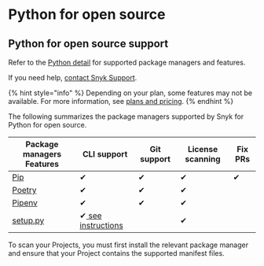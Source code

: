# Python for open source

## Python for open source support

Refer to the [Python detail](./) for supported package managers and features.

If you need help, [contact Snyk Support](https://support.snyk.io/hc/en-us).

{% hint style="info" %}
Depending on your plan, some features may not be available. For more information, see [plans and pricing](https://snyk.io/plans/).
{% endhint %}

The following summarizes the package managers supported by Snyk for Python for open source.

| Package managers Features                                                                                                        | CLI support                                                                                                                                 | Git support | License scanning | Fix PRs |
| -------------------------------------------------------------------------------------------------------------------------------- | ------------------------------------------------------------------------------------------------------------------------------------------- | ----------- | ---------------- | ------- |
| [Pip](https://pypi.org/project/pip/)                                                                                             | ✔︎                                                                                                                                          | ✔︎          | ✔︎               | ✔︎      |
| [Poetry](https://python-poetry.org)                                                                                              | ✔︎                                                                                                                                          | ✔︎          | ✔︎               |         |
| [Pipenv](https://pipenv.pypa.io/en/latest/)                                                                                      | ✔︎                                                                                                                                          | ✔︎          | ✔︎               |         |
| [setup.py](https://docs.snyk.io/supported-languages-package-managers-and-frameworks/python/snyk-cli-for-python#setup.py-and-cli) | ✔︎[ see instructions](https://docs.snyk.io/supported-languages-package-managers-and-frameworks/python/snyk-cli-for-python#setup.py-and-cli) |             | ✔︎               |         |

To scan your Projects, you must first install the relevant package manager and ensure that your Project contains the supported manifest files.

